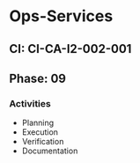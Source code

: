 # Ops-Services

## CI: CI-CA-I2-002-001
## Phase: 09

### Activities
- Planning
- Execution
- Verification
- Documentation
